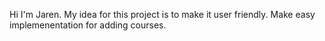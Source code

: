 Hi I'm Jaren. My idea for this project is to make it user friendly. Make easy implemenentation for adding courses.
